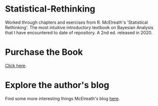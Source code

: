 # Statistical-Rethinking
Worked through chapters and exercises from R. McElreath's 'Statistical Rethinking'. The most intuitive introductory
textbook on Bayesian Analysis that I have encountered to date of repository. A 2nd ed. released in 2020. 

# Purchase the Book
[Click here](https://www.amazon.com/Statistical-Rethinking-Bayesian-Examples-Chapman/dp/1482253445).

# Explore the author's blog
Find some more interesting things McElreath's blog [here](https://xcelab.net/rm/).
